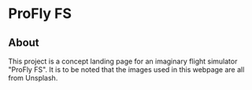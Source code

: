 # ProFly FS

## About

This project is a concept landing page for an imaginary flight simulator "ProFly FS".
It is to be noted that the images used in this webpage are all from Unsplash.
